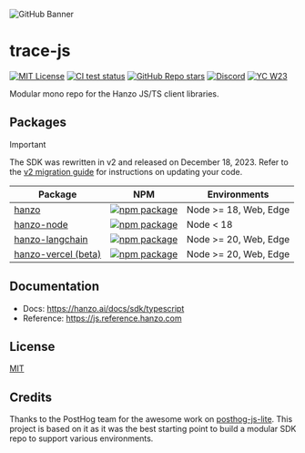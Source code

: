 ![GitHub Banner](https://github.com/hanzoai/trace-js/assets/2834609/d1613347-445f-4e91-9e84-428fda9c3659)

# trace-js

[![MIT License](https://img.shields.io/badge/License-MIT-red.svg?style=flat-square)](https://opensource.org/licenses/MIT)
[![CI test status](https://img.shields.io/github/actions/workflow/status/hanzo/trace-js/ci.yml?style=flat-square&label=All%20tests)](https://github.com/hanzoai/trace-js/actions/workflows/ci.yml?query=branch%3Amain)
[![GitHub Repo stars](https://img.shields.io/github/stars/hanzo/hanzo?style=flat-square&logo=GitHub&label=hanzo%2Fhanzo)](https://github.com/hanzoai/hanzo)
[![Discord](https://img.shields.io/discord/1111061815649124414?style=flat-square&logo=Discord&logoColor=white&label=Discord&color=%23434EE4)](https://discord.gg/7NXusRtqYU)
[![YC W23](https://img.shields.io/badge/Y%20Combinator-W23-orange?style=flat-square)](https://www.ycombinator.com/companies/hanzo)

Modular mono repo for the Hanzo JS/TS client libraries.

## Packages

> [!IMPORTANT]
> The SDK was rewritten in v2 and released on December 18, 2023. Refer to the [v2 migration guide](https://hanzo.ai/docs/sdk/typescript#upgrade1to2) for instructions on updating your code.

| Package                                                                                     | NPM                                                                                                                                   | Environments          |
| ------------------------------------------------------------------------------------------- | ------------------------------------------------------------------------------------------------------------------------------------- | --------------------- |
| [hanzo](https://github.com/hanzoai/trace-js/tree/main/hanzo)                      | [![npm package](https://img.shields.io/npm/v/hanzo?style=flat-square)](https://www.npmjs.com/package/hanzo)                     | Node >= 18, Web, Edge |
| [hanzo-node](https://github.com/hanzoai/trace-js/tree/main/hanzo-node)            | [![npm package](https://img.shields.io/npm/v/hanzo-node?style=flat-square)](https://www.npmjs.com/package/hanzo-node)           | Node < 18             |
| [hanzo-langchain](https://github.com/hanzoai/trace-js/tree/main/hanzo-langchain)  | [![npm package](https://img.shields.io/npm/v/hanzo-langchain?style=flat-square)](https://www.npmjs.com/package/hanzo-langchain) | Node >= 20, Web, Edge |
| [hanzo-vercel (beta)](https://github.com/hanzoai/trace-js/tree/main/hanzo-vercel) | [![npm package](https://img.shields.io/npm/v/hanzo-vercel?style=flat-square)](https://www.npmjs.com/package/hanzo-vercel)       | Node >= 20, Web, Edge |

## Documentation

- Docs: https://hanzo.ai/docs/sdk/typescript
- Reference: https://js.reference.hanzo.com

## License

[MIT](LICENSE)

## Credits

Thanks to the PostHog team for the awesome work on [posthog-js-lite](https://github.com/PostHog/posthog-js-lite). This project is based on it as it was the best starting point to build a modular SDK repo to support various environments.
